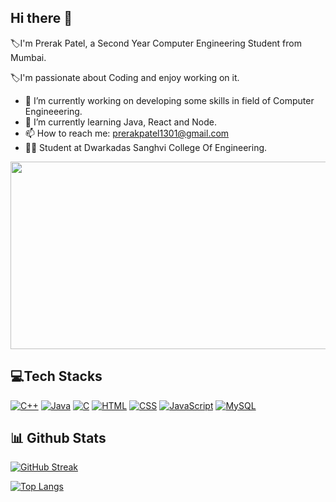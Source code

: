 
## Hi there 👋

:label:I'm Prerak Patel, a Second Year Computer Engineering Student from Mumbai. 

:label:I'm passionate about Coding and enjoy working on it.

- 🔭 I’m currently working on developing some skills in field of Computer Engineeering.
- 🌱 I’m currently learning Java, React and Node.
- 📫 How to reach me: prerakpatel1301@gmail.com
- :student: Student at Dwarkadas Sanghvi College Of Engineering.

<div align="left">
  <img src="https://media.giphy.com/media/dWesBcTLavkZuG35MI/giphy.gif" width="600" height="300"/>
</div>

## :computer:Tech Stacks

[![C++](https://img.shields.io/badge/-C++-00599C?style=flat-square&logo=c%2B%2B&logoColor=white)](https://en.wikipedia.org/wiki/C%2B%2B)
[![Java](https://img.shields.io/badge/-Java-007396?style=flat-square&logo=java&logoColor=white)](https://en.wikipedia.org/wiki/Java_(programming_language))
[![C](https://img.shields.io/badge/-C-A8B9CC?style=flat-square&logo=C&logoColor=white)](https://en.wikipedia.org/wiki/C_(programming_language))
[![HTML](https://img.shields.io/badge/-HTML-E34F26?style=flat-square&logo=html5&logoColor=white)](https://en.wikipedia.org/wiki/HTML)
[![CSS](https://img.shields.io/badge/-CSS-1572B6?style=flat-square&logo=css3&logoColor=white)](https://en.wikipedia.org/wiki/CSS)
[![JavaScript](https://img.shields.io/badge/-JavaScript-F7DF1E?style=flat-square&logo=javascript&logoColor=black)](https://en.wikipedia.org/wiki/JavaScript)
[![MySQL](https://img.shields.io/badge/-MySQL-4479A1?style=flat-square&logo=mysql&logoColor=white)](https://en.wikipedia.org/wiki/MySQL)

## :bar_chart: Github Stats

[![GitHub Streak](https://github-readme-stats.vercel.app/api?username=PrerakPatel13&theme=dark&background=000000)](https://github.com/PrerakPatel13/github-readme-stats)

[![Top Langs](https://github-readme-stats.vercel.app/api/top-langs/?username=PrerakPatel13&layout=compact&theme=vision-friendly-dark)](https://github.com/PrerakPatel13/github-readme-stats)








